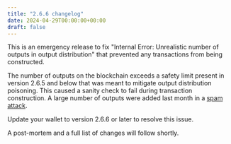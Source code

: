 ```yaml
---
title: "2.6.6 changelog"
date: 2024-04-29T00:00:00+00:00
draft: false
---
```


This is an emergency release to fix "Internal Error: Unrealistic number of outputs in output distribution" that prevented any transactions from being constructed.

The number of outputs on the blockchain exceeds a safety limit present in version 2.6.5 and below that was meant to mitigate output distribution poisoning. This caused a sanity check to fail during transaction construction. A large number of outputs were added last month in a [spam attack](https://github.com/Rucknium/misc-research/blob/main/Monero-Black-Marble-Flood/pdf/monero-black-marble-flood.pdf).

Update your wallet to version 2.6.6 or later to resolve this issue.

A post-mortem and a full list of changes will follow shortly.
